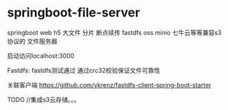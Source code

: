 # springboot-file-server
springboot web h5 大文件 分片 断点续传 fastdfs oss minio 七牛云等等兼容s3协议的 文件服务器

启动访问localhost:3000

Fastdfs: fastdfs测试通过 通过crc32校验保证文件可靠性

关联客户端 https://github.com/ykrenz/fastdfs-client-spring-boot-starter

TODO //集成s3云存储。。。

